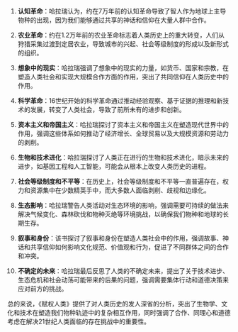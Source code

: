 1. **认知革命**：哈拉瑞认为，约在7万年前的认知革命导致了智人作为地球上主导物种的出现，因为我们能够通过共享的神话和信仰在大量人群中合作。

2. **农业革命**：约在1.2万年前的农业革命标志着人类历史上的重大转变，人们从狩猎采集过渡到定居农业，导致城市的兴起、社会等级制度的形成以及新形式的组织。

3. **想象中的现实**：哈拉瑞强调了想象中的现实的力量，如货币、国家和宗教，在塑造人类社会和实现大规模合作方面的作用，突出了共同信仰在人类历史中的作用。

4. **科学革命**：16世纪开始的科学革命通过推动经验观察、基于证据的推理和新技术的发展，转变了人类社会，导致了前所未有的进步和创新。

5. **资本主义和帝国主义**：哈拉瑞探讨了资本主义和帝国主义在塑造现代世界中的作用，强调这些体系如何推动了经济增长、全球贸易以及大规模资源和劳动力的剥削。

6. **生物和技术进化**：哈拉瑞探讨了人类正在进行的生物和技术进化，暗示未来的进步，如基因工程和人工智能，可能会从根本上改变人类历史的进程。

7. **社会等级制度和不平等**：在历史上，社会等级制度和不平等一直普遍存在，权力和资源集中在少数精英手中，而大多数人面临剥削、歧视和边缘化。

8. **生态影响**：哈拉瑞警告人类活动对生态环境的影响，强调需要可持续的做法来解决气候变化、森林砍伐和物种灭绝等环境挑战，以确保我们物种和地球的长期生存。

9. **叙事和身份**：该书探讨了叙事和身份在塑造人类社会中的作用，强调故事、神话和共享信仰如何影响文化规范、价值观和行为，促进了不同群体之间的合作和冲突。

10. **不确定的未来**：哈拉瑞最后反思了人类的不确定未来，提出了关于技术进步、生态危机和社会动荡可能带来的后果的问题，强调需要集体行动和道德决策来应对前方的挑战。

总的来说，《赋权人类》提供了对人类历史的发人深省的分析，突出了生物学、文化和技术在塑造我们物种轨迹中的复杂相互作用，同时强调了合作、同理心和道德考虑在解决21世纪人类面临的存在挑战中的重要性。